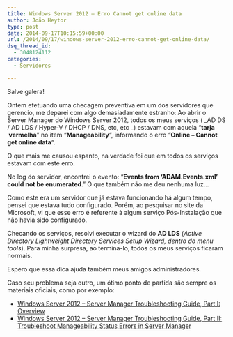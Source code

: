 ```yaml
---
title: Windows Server 2012 – Erro Cannot get online data
author: João Heytor
type: post
date: 2014-09-17T10:15:59+00:00
url: /2014/09/17/windows-server-2012-erro-cannot-get-online-data/
dsq_thread_id:
  - 3048124112
categories:
  - Servidores

---
```

Salve galera!

Ontem efetuando uma checagem preventiva em um dos servidores que gerencio, me deparei com algo demasiadamente estranho: Ao abrir o Server Manager do Windows Server 2012, todos os meus serviços ( _AD DS / AD LDS / Hyper-V / DHCP / DNS, etc, etc _) estavam com aquela &#8220;**tarja  vermelha**&#8221; no item &#8220;**Manageability**&#8220;, informando o erro &#8220;**Online &#8211; Cannot get online data**&#8220;.

O que mais me causou espanto, na verdade foi que em todos os serviços estavam com este erro.

No log do servidor, encontrei o evento: &#8220;**Events from &#8216;ADAM.Events.xml&#8217; could not be enumerated**.&#8221; O que também não me deu nenhuma luz&#8230;

Como este era um servidor que já estava funcionando há algum tempo, pensei que estava tudo configurado. Porém, ao pesquisar no site da Microsoft, vi que esse erro é referente à algum serviço Pós-Instalação que não havia sido configurado.

Checando os serviços, resolvi executar o wizard do **AD LDS** (_Active Directory Lightweight Directory Services Setup Wizard, dentro do menu tools_). Para minha surpresa, ao termina-lo, todos os meus serviços ficaram normais.

Espero que essa dica ajuda também meus amigos administradores.

Caso seu problema seja outro, um ótimo ponto de partida são sempre os materiais oficiais, como por exemplo:

  * <a href="http://social.technet.microsoft.com/wiki/contents/articles/13443.windows-server-2012-server-manager-troubleshooting-guide-part-i-overview.aspx" target="_blank">Windows Server 2012 &#8211; Server Manager Troubleshooting Guide, Part I: Overview</a>
  * <a href="http://social.technet.microsoft.com/wiki/contents/articles/13444.windows-server-2012-server-manager-troubleshooting-guide-part-ii-troubleshoot-manageability-status-errors-in-server-manager.aspx" target="_blank">Windows Server 2012 &#8211; Server Manager Troubleshooting Guide, Part II: Troubleshoot Manageability Status Errors in Server Manager</a>

&nbsp;